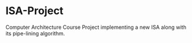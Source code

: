 # ISA-Project
Computer Architecture Course Project implementing a new ISA along with its pipe-lining algorithm. 

